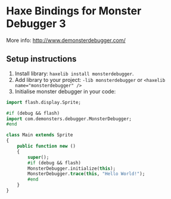 # Haxe Bindings for Monster Debugger 3

More info: http://www.demonsterdebugger.com/

## Setup instructions

1. Install library: `haxelib install monsterdebugger`.
2. Add library to your project: `-lib monsterdebugger` or `<haxelib name="monsterdebugger" />`
3. Initialise monster debugger in your code:

```haxe
import flash.display.Sprite;

#if (debug && flash)
import com.demonsters.debugger.MonsterDebugger;
#end

class Main extends Sprite
{
	public function new ()
	{
		super();
		#if (debug && flash)
		MonsterDebugger.initialize(this);
		MonsterDebugger.trace(this, "Hello World!");
		#end
	}
}
```